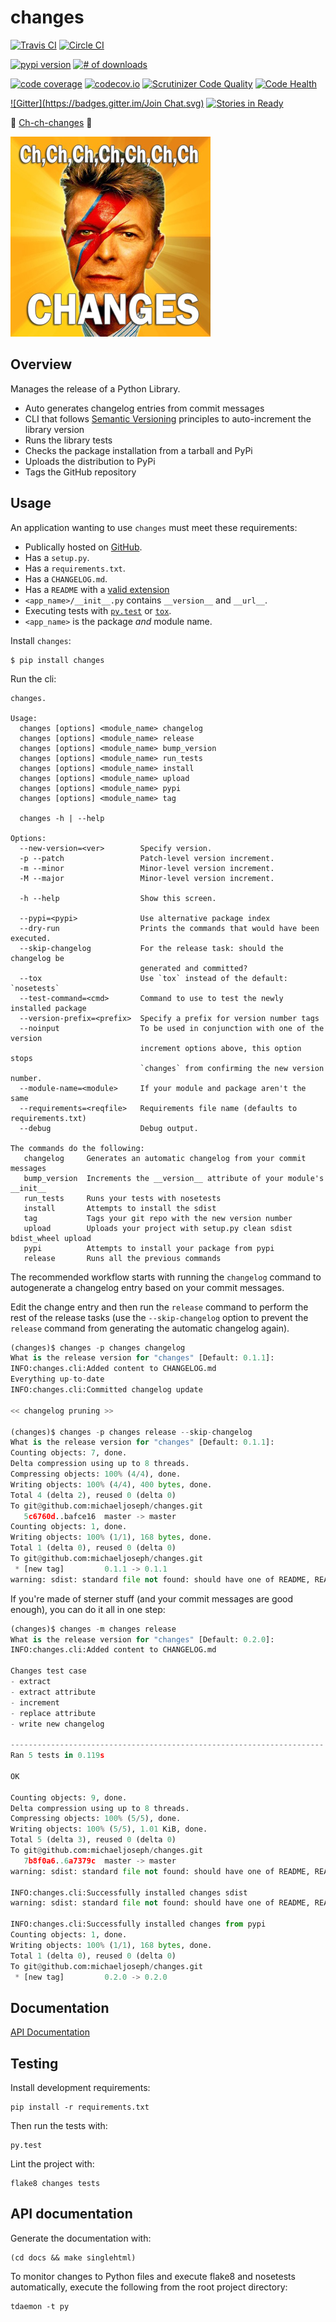 # changes

[![Travis CI](https://secure.travis-ci.org/michaeljoseph/changes.png)](http://travis-ci.org/michaeljoseph/changes)
[![Circle CI](https://circleci.com/gh/michaeljoseph/changes.svg?style=svg&circle-token=773a0b46ffcd27626f0ff3bef788ffe96d47e473)](https://circleci.com/gh/michaeljoseph/changes)

[![pypi version](https://img.shields.io/pypi/v/changes.svg)](https://pypi.python.org/pypi/changes)
[![# of downloads](https://img.shields.io/pypi/dw/changes.svg)](https://pypi.python.org/pypi/changes)

[![code coverage](https://coveralls.io/repos/michaeljoseph/changes/badge.png?branch=master)](https://coveralls.io/r/michaeljoseph/changes?branch=master)
[![codecov.io](https://codecov.io/github/michaeljoseph/changes/coverage.svg?branch=master)](https://codecov.io/github/michaeljoseph/changes?branch=master)
[![Scrutinizer Code Quality](https://scrutinizer-ci.com/g/michaeljoseph/changes/badges/quality-score.png?b=master)](https://scrutinizer-ci.com/g/michaeljoseph/changes/?branch=master)
[![Code Health](https://landscape.io/github/michaeljoseph/changes/master/landscape.png)](https://landscape.io/github/michaeljoseph/changes/master)

[![Gitter](https://badges.gitter.im/Join Chat.svg)](https://gitter.im/michaeljoseph/changes?utm_source=badge&utm_medium=badge&utm_campaign=pr-badge&utm_content=badge)
[![Stories in Ready](https://badge.waffle.io/michaeljoseph/changes.png?label=ready)](https://waffle.io/michaeljoseph/changes)

:musical_note: [Ch-ch-changes](http://www.youtube.com/watch?v=pl3vxEudif8) :musical_note:

![changes](https://github.com/michaeljoseph/changes/raw/master/resources/changes.png)

## Overview

Manages the release of a Python Library.

* Auto generates changelog entries from commit messages
* CLI that follows [Semantic Versioning] principles to auto-increment the library version
* Runs the library tests
* Checks the package installation from a tarball and PyPi
* Uploads the distribution to PyPi
* Tags the GitHub repository

## Usage

An application wanting to use `changes` must meet these requirements:

* Publically hosted on [GitHub].
* Has a `setup.py`.
* Has a `requirements.txt`.
* Has a `CHANGELOG.md`.
* Has a `README` with a [valid extension](https://github.com/github/.markup#markups)
* `<app_name>/__init__.py` contains `__version__` and `__url__`.
* Executing tests with [`py.test`] or [`tox`].
* `<app_name>` is the package _and_ module name.

Install `changes`:

    $ pip install changes

Run the cli:

```
changes.

Usage:
  changes [options] <module_name> changelog
  changes [options] <module_name> release
  changes [options] <module_name> bump_version
  changes [options] <module_name> run_tests
  changes [options] <module_name> install
  changes [options] <module_name> upload
  changes [options] <module_name> pypi
  changes [options] <module_name> tag

  changes -h | --help

Options:
  --new-version=<ver>        Specify version.
  -p --patch                 Patch-level version increment.
  -m --minor                 Minor-level version increment.
  -M --major                 Minor-level version increment.

  -h --help                  Show this screen.

  --pypi=<pypi>              Use alternative package index
  --dry-run                  Prints the commands that would have been executed.
  --skip-changelog           For the release task: should the changelog be
                             generated and committed?
  --tox                      Use `tox` instead of the default: `nosetests`
  --test-command=<cmd>       Command to use to test the newly installed package
  --version-prefix=<prefix>  Specify a prefix for version number tags
  --noinput                  To be used in conjunction with one of the version
                             increment options above, this option stops
                             `changes` from confirming the new version number.
  --module-name=<module>     If your module and package aren't the same
  --requirements=<reqfile>   Requirements file name (defaults to requirements.txt)
  --debug                    Debug output.

The commands do the following:
   changelog     Generates an automatic changelog from your commit messages
   bump_version  Increments the __version__ attribute of your module's __init__
   run_tests     Runs your tests with nosetests
   install       Attempts to install the sdist
   tag           Tags your git repo with the new version number
   upload        Uploads your project with setup.py clean sdist bdist_wheel upload
   pypi          Attempts to install your package from pypi
   release       Runs all the previous commands
```

The recommended workflow starts with running the `changelog` command to autogenerate
a changelog entry based on your commit messages.

Edit the change entry and then run the `release` command to perform the rest of the
release tasks (use the `--skip-changelog` option to prevent the `release` command
from generating the automatic changelog again).

```python
(changes)$ changes -p changes changelog
What is the release version for "changes" [Default: 0.1.1]:
INFO:changes.cli:Added content to CHANGELOG.md
Everything up-to-date
INFO:changes.cli:Committed changelog update

<< changelog pruning >>

(changes)$ changes -p changes release --skip-changelog
What is the release version for "changes" [Default: 0.1.1]:
Counting objects: 7, done.
Delta compression using up to 8 threads.
Compressing objects: 100% (4/4), done.
Writing objects: 100% (4/4), 400 bytes, done.
Total 4 (delta 2), reused 0 (delta 0)
To git@github.com:michaeljoseph/changes.git
   5c6760d..bafce16  master -> master
Counting objects: 1, done.
Writing objects: 100% (1/1), 168 bytes, done.
Total 1 (delta 0), reused 0 (delta 0)
To git@github.com:michaeljoseph/changes.git
 * [new tag]         0.1.1 -> 0.1.1
warning: sdist: standard file not found: should have one of README, README.rst, README.txt
```

If you're made of sterner stuff (and your commit messages are good enough), you can do it all in one step:
```python
(changes)$ changes -m changes release
What is the release version for "changes" [Default: 0.2.0]:
INFO:changes.cli:Added content to CHANGELOG.md

Changes test case
- extract
- extract attribute
- increment
- replace attribute
- write new changelog

----------------------------------------------------------------------
Ran 5 tests in 0.119s

OK

Counting objects: 9, done.
Delta compression using up to 8 threads.
Compressing objects: 100% (5/5), done.
Writing objects: 100% (5/5), 1.01 KiB, done.
Total 5 (delta 3), reused 0 (delta 0)
To git@github.com:michaeljoseph/changes.git
   7b8f0a6..6a7379c  master -> master
warning: sdist: standard file not found: should have one of README, README.rst, README.txt

INFO:changes.cli:Successfully installed changes sdist
warning: sdist: standard file not found: should have one of README, README.rst, README.txt

INFO:changes.cli:Successfully installed changes from pypi
Counting objects: 1, done.
Writing objects: 100% (1/1), 168 bytes, done.
Total 1 (delta 0), reused 0 (delta 0)
To git@github.com:michaeljoseph/changes.git
 * [new tag]         0.2.0 -> 0.2.0
```

## Documentation

[API Documentation]

## Testing

Install development requirements:

    pip install -r requirements.txt

Then run the tests with:

    py.test

Lint the project with:

    flake8 changes tests

## API documentation

Generate the documentation with:

    (cd docs && make singlehtml)

To monitor changes to Python files and execute flake8 and nosetests
automatically, execute the following from the root project directory:

    tdaemon -t py

[GitHub]:https://github.com
[Semantic Versioning]:http://semver.org
[API Documentation]:http://changes.rtfd.org
[`py.test`]:http://pytest.org
[`tox`]:http://tox.rtfd.org
